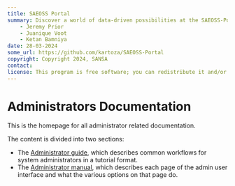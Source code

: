 ```yaml
---
title: SAEOSS Portal
summary: Discover a world of data-driven possibilities at the SAEOSS-Portal, where information converges to empower data sharing and decision-making.
    - Jeremy Prior
    - Juanique Voot
    - Ketan Bamniya
date: 28-03-2024
some_url: https://github.com/kartoza/SAEOSS-Portal
copyright: Copyright 2024, SANSA
contact:
license: This program is free software; you can redistribute it and/or modify it under the terms of the GNU Affero General Public License as published by the Free Software Foundation; either version 3 of the License, or (at your option) any later version.
---
```


# Administrators Documentation
<!-- To Be Populated -->

This is the homepage for all administrator related documentation.

The content is divided into two sections:

* The [Administrator guide](guide/index.md), which describes common workflows for system administrators in a tutorial format.
* The [Administrator manual](manual/index.md), which describes each page of the admin user interface and what the various options on that page do.
